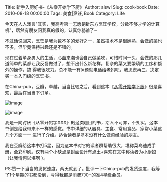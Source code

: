 Title: 新手入厨好书-《从零开始学下厨》
Author: alswl
Slug: cook-book
Date: 2010-08-18 00:00:00
Tags: 美食|烹饪, Book
Category: Life

今天在人人戏言"其实，我高考第一志愿是新东方烹饪学校，分数不够才学的计算机"，居然有朋友问我真的假的，认真你就输了~

不过话说回来，烹饪是我为数不多的爱好之一，虽然技术不是很娴熟，会做的菜也不多，但毕竟保持兴趣还是不错的。

现在过着单身男人的生活，心血来潮也会自己做菜吃，可惜时间一久，会做的那几道简单的菜都让我反复做过了，想不出什么新花样。复杂的菜又要繁琐的工序和额外的操作，搞
得我很吃力。总不能一有问题就电话给老妈吧，我思虑再三，决定买一本入门级的烹饪书。

在China-pub，豆瓣，卓越，当当比较之后，看到这本《[从零开始学下厨](http://book.douban.com/subject/3136744/
)》很是喜欢，最后在当当下订单。

![image](http://t.douban.com/lpic/s3174468.jpg)

![image](https://ohsolnxaa.qnssl.comm/2010/08/cook_book.jpg)

我是一向讨厌《从零开始学XXX》的这类题目的书，给人不可靠，不扎实，这本书倒是给我带来不一样的感觉。书中详细的从器具、主食、常用食品、家常小菜这几个方面一一
进行了介绍。适合读者是基本没有什么做菜经验的朋友。

我在豆瓣给这本书打5星，因为这本书对它的读者群帮助很大，堪称菜鸟速成手册，全彩印刷。仅有两个小缺点是封面设计有点土+喜欢在文中称读者为小厨娘（让我情何以堪啊
）。

PS:赞一下当当的发货速度，两天就到了。批评一下China-pub的发货速度，我等了1个星期的书都没到，亏得我都是消费700+的准4星级会员。

